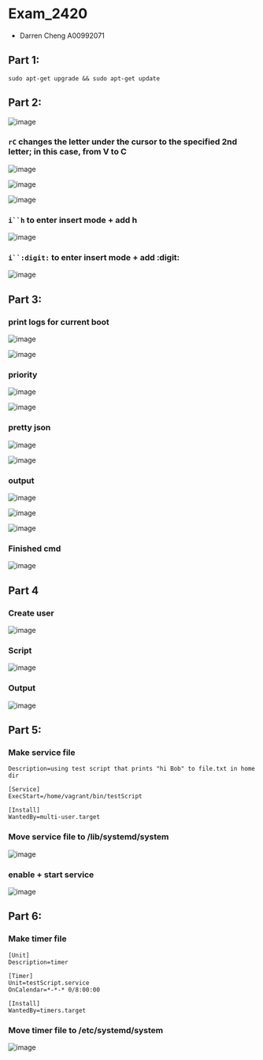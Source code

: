 # Exam_2420 

- Darren Cheng A00992071

## Part 1:

`sudo apt-get upgrade && sudo apt-get update`

## Part 2:

![image](https://user-images.githubusercontent.com/98194516/206562005-1cb32c53-9042-41d3-83f8-84eaca4e572b.png)

### `rC` changes the letter under the cursor to the specified 2nd letter; in this case, from V to C

![image](https://user-images.githubusercontent.com/98194516/206560782-00ab8fe7-719d-4815-aa37-3ff69b888df1.png)

![image](https://user-images.githubusercontent.com/98194516/206560565-0ee9aad9-85de-44df-a033-c529d550a21f.png)

![image](https://user-images.githubusercontent.com/98194516/206560630-76f03f96-58b7-4c38-8cec-370cd8a3312a.png)

### `i``h` to enter insert mode + add h 

![image](https://user-images.githubusercontent.com/98194516/206561486-a8cae5d3-844a-4358-a44b-77f07b033484.png)

### `i``:digit:` to enter insert mode + add :digit:

![image](https://user-images.githubusercontent.com/98194516/206561503-c268ff67-1025-4c33-8a83-89fced28fed5.png)

## Part 3:

### print logs for current boot
![image](https://user-images.githubusercontent.com/98194516/206562478-7d6d3800-2771-4e51-aa16-84a0603b3cde.png)

![image](https://user-images.githubusercontent.com/98194516/206562860-a407d692-1df8-4923-af3c-0a9efa0f9d43.png)

### priority

![image](https://user-images.githubusercontent.com/98194516/206564762-f4976df4-043d-4d18-87aa-9d462af5db49.png)

![image](https://user-images.githubusercontent.com/98194516/206564706-6c38966b-0169-4603-a561-0bb7faf4e6a8.png)


### pretty json

![image](https://user-images.githubusercontent.com/98194516/206563180-061de710-9096-4bcc-8cbb-b0f06cf9728f.png)

![image](https://user-images.githubusercontent.com/98194516/206563415-8be5311c-bbc8-4f36-a0af-1452c8c7fafb.png)

### output

![image](https://user-images.githubusercontent.com/98194516/206563384-15cd2564-65f9-4e9d-92d0-802de9b823e7.png)

![image](https://user-images.githubusercontent.com/98194516/206564415-a5c04a65-09fe-4379-8231-dcfef719ee84.png)

![image](https://user-images.githubusercontent.com/98194516/206564315-fed3f782-07c6-4cc6-acbe-64b28b61c1ae.png)


### Finished cmd

![image](https://user-images.githubusercontent.com/98194516/206565327-ada0c5cd-386c-4282-be6f-6579af5c103a.png)

## Part 4

### Create user

![image](https://user-images.githubusercontent.com/98194516/206566048-34118cf1-e7a8-4812-9caf-dbc7577a0669.png)

### Script

![image](https://user-images.githubusercontent.com/98194516/206570912-856e35c6-0cee-4b92-a78a-51b0dacf3a84.png)

### Output

![image](https://user-images.githubusercontent.com/98194516/206568648-b4e3df22-31b6-4a61-bd03-2668f7a3aa8a.png)

## Part 5:

### Make service file 

```[Unit]
Description=using test script that prints "hi Bob" to file.txt in home dir

[Service]
ExecStart=/home/vagrant/bin/testScript

[Install]
WantedBy=multi-user.target
```

### Move service file to /lib/systemd/system

![image](https://user-images.githubusercontent.com/98194516/206572797-68af4b31-3b05-4c2f-929e-b3ace8cfb6fc.png)

### enable + start service

![image](https://user-images.githubusercontent.com/98194516/206572993-b07a495a-6a1f-4005-a18b-c0f3bad55cbe.png)

## Part 6:

### Make timer file
```
[Unit]
Description=timer

[Timer]
Unit=testScript.service
OnCalendar=*-*-* 0/8:00:00

[Install]
WantedBy=timers.target
```

### Move timer file to /etc/systemd/system

![image](https://user-images.githubusercontent.com/98194516/206574400-3b75952d-b223-4fac-a9af-a5f56a81a494.png)




